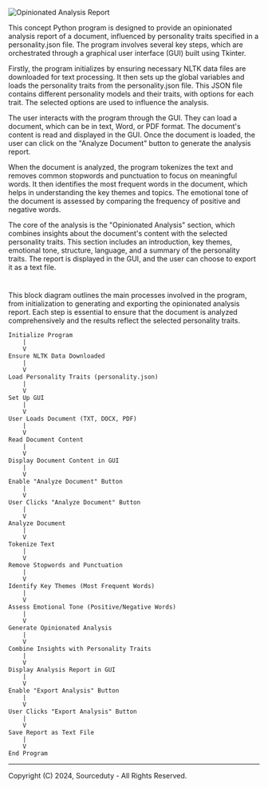 ![Opinionated Analysis Report](https://github.com/sourceduty/Opinionated_Analysis_Report-/assets/123030236/98fdcadb-6b4c-4baa-91b3-f2cfef8f8cc7)

This concept Python program is designed to provide an opinionated analysis report of a document, influenced by personality traits specified in a personality.json file. The program involves several key steps, which are orchestrated through a graphical user interface (GUI) built using Tkinter.

Firstly, the program initializes by ensuring necessary NLTK data files are downloaded for text processing. It then sets up the global variables and loads the personality traits from the personality.json file. This JSON file contains different personality models and their traits, with options for each trait. The selected options are used to influence the analysis.

The user interacts with the program through the GUI. They can load a document, which can be in text, Word, or PDF format. The document's content is read and displayed in the GUI. Once the document is loaded, the user can click on the "Analyze Document" button to generate the analysis report.

When the document is analyzed, the program tokenizes the text and removes common stopwords and punctuation to focus on meaningful words. It then identifies the most frequent words in the document, which helps in understanding the key themes and topics. The emotional tone of the document is assessed by comparing the frequency of positive and negative words.

The core of the analysis is the "Opinionated Analysis" section, which combines insights about the document's content with the selected personality traits. This section includes an introduction, key themes, emotional tone, structure, language, and a summary of the personality traits. The report is displayed in the GUI, and the user can choose to export it as a text file.

#

This block diagram outlines the main processes involved in the program, from initialization to generating and exporting the opinionated analysis report. Each step is essential to ensure that the document is analyzed comprehensively and the results reflect the selected personality traits.

```
Initialize Program
    |
    V
Ensure NLTK Data Downloaded
    |
    V
Load Personality Traits (personality.json)
    |
    V
Set Up GUI
    |
    V
User Loads Document (TXT, DOCX, PDF)
    |
    V
Read Document Content
    |
    V
Display Document Content in GUI
    |
    V
Enable "Analyze Document" Button
    |
    V
User Clicks "Analyze Document" Button
    |
    V
Analyze Document
    |
    V
Tokenize Text
    |
    V
Remove Stopwords and Punctuation
    |
    V
Identify Key Themes (Most Frequent Words)
    |
    V
Assess Emotional Tone (Positive/Negative Words)
    |
    V
Generate Opinionated Analysis
    |
    V
Combine Insights with Personality Traits
    |
    V
Display Analysis Report in GUI
    |
    V
Enable "Export Analysis" Button
    |
    V
User Clicks "Export Analysis" Button
    |
    V
Save Report as Text File
    |
    V
End Program

```

***
Copyright (C) 2024, Sourceduty - All Rights Reserved.
